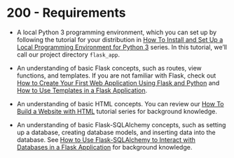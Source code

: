 # 200 - Requirements

- A local Python 3 programming environment, which you can set up by following the tutorial for your distribution in [How To Install and Set Up a Local Programming Environment for Python 3](https://www.digitalocean.com/community/tutorial-collections/how-to-install-python-3-and-set-up-a-programming-environment) series. In this tutorial, we’ll call our project directory ```flask_app```.

- An understanding of basic Flask concepts, such as routes, view functions, and templates. If you are not familiar with Flask, check out [How to Create Your First Web Application Using Flask and Python](https://www.digitalocean.com/community/tutorials/how-to-create-your-first-web-application-using-flask-and-python-3) and [How to Use Templates in a Flask Application](https://www.digitalocean.com/community/tutorials/how-to-use-templates-in-a-flask-application).

- An understanding of basic HTML concepts. You can review our [How To Build a Website with HTML](https://www.digitalocean.com/community/tutorial-series/how-to-build-a-website-with-html) tutorial series for background knowledge.

- An understanding of basic Flask-SQLAlchemy concepts, such as setting up a database, creating database models, and inserting data into the database. See [How to Use Flask-SQLAlchemy to Interact with Databases in a Flask Application](https://www.digitalocean.com/community/tutorials/how-to-use-flask-sqlalchemy-to-interact-with-databases-in-a-flask-application) for background knowledge.